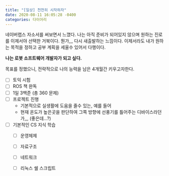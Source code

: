 ```yaml
---
title: "[일상] 천천히 시작하자"
date: 2020-08-11 16:05:28 -0400
categories: 다이어리
---
```


네이버랩스 자소서를 써보면서 느꼈다. 나는 아직 준비가 되어있지 않으며 원하는 진로를 이제서야 선택한 거북이다.
뭔가,,, 다시 새출발하는 느낌이다. 이제서라도 내가 원하는 목적을 정하고 공부 계획을 세울수 있어서 다행이다.

**나는 로봇 소프트웨어 개발자가 되고 싶다.**

목표를 정했으니, 전략적으로 나의 능력을 남은 4개월간 키우고자한다.

- [ ] 토익 시험
- [ ] ROS 책 완독
- [ ] 1일 3백준 (총 360 문제) 
- [ ] 프로젝트 진행
    - 기본적으로 실생활에 도움을 줄수 있는, 예를 들어
    - 현재 온도가 높은곳을 판단하여 그쪽 방향에 선풍기를 틀어주는 디바이스라던가,,, (좋은데...?) 
- [ ] 기본적인 CS 지식 학습
    - [ ] 운영체제
    - [ ] 자료구조
    - [ ] 네트워크
    - [ ] 리눅스 쉘 스크립트


